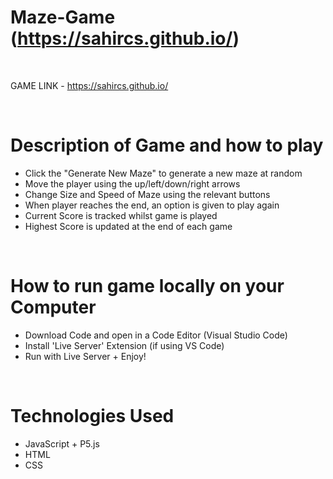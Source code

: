 # Maze-Game (https://sahircs.github.io/)

<br>

 GAME LINK - https://sahircs.github.io/ 

<br/>

# Description of Game and how to play 

- Click the "Generate New Maze" to generate a new maze at random
- Move the player using the up/left/down/right arrows
- Change Size and Speed of Maze using the relevant buttons
- When player reaches the end, an option is given to play again
- Current Score is tracked whilst game is played
- Highest Score is updated at the end of each game

<br/>

# How to run game locally on your Computer

- Download Code and open in a Code Editor (Visual Studio Code)
- Install 'Live Server' Extension (if using VS Code)
- Run with Live Server + Enjoy!

<br/>

# Technologies Used

- JavaScript + P5.js
- HTML
- CSS
